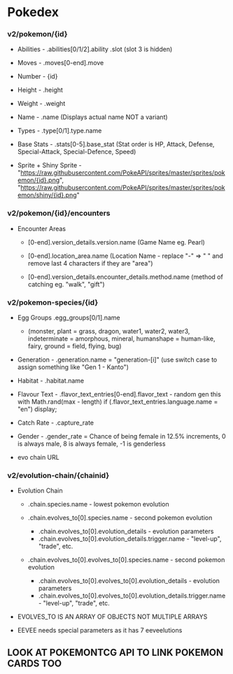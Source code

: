# Pokedex

### v2/pokemon/{id}

- Abilities - .abilities[0/1/2].ability .slot (slot 3 is hidden)

- Moves - .moves[0-end].move

- Number - {id}

- Height - .height

- Weight - .weight

- Name - .name (Displays actual name NOT a variant)

- Types - .type[0/1].type.name

- Base Stats - .stats[0-5].base_stat (Stat order is HP, Attack,
  Defense, Special-Attack, Special-Defence, Speed)

- Sprite + Shiny Sprite - "https://raw.githubusercontent.com/PokeAPI/sprites/master/sprites/pokemon/{id}.png", "https://raw.githubusercontent.com/PokeAPI/sprites/master/sprites/pokemon/shiny/{id}.png"

### v2/pokemon/{id}/encounters

- Encounter Areas

  - [0-end].version_details.version.name (Game Name eg. Pearl)

  - [0-end].location_area.name (Location Name - replace "-" => " " and remove last 4 characters if they are "area")

  - [0-end].version_details.encounter_details.method.name (method of catching eg. "walk", "gift")

### v2/pokemon-species/{id}

- Egg Groups .egg_groups[0/1].name

  - (monster, plant = grass, dragon, water1, water2, water3, indeterminate = amorphous, mineral, humanshape = human-like, fairy, ground = field, flying, bug)

- Generation - .generation.name = "generation-[i]" (use switch case to assign something like "Gen 1 - Kanto")

- Habitat - .habitat.name

- Flavour Text - .flavor_text_entries[0-end].flavor_text - random gen this with Math.rand(max - length) if (.flavor_text_entries.language.name = "en") display;

- Catch Rate - .capture_rate

- Gender - .gender_rate = Chance of being female in 12.5% increments, 0 is always male, 8 is always female, -1 is genderless
- evo chain URL

### v2/evolution-chain/{chainid}

- Evolution Chain

  - .chain.species.name - lowest pokemon evolution

  - .chain.evolves_to[0].species.name - second pokemon evolution

    - .chain.evolves_to[0].evolution_details - evolution parameters
    - .chain.evolves_to[0].evolution_details.trigger.name - "level-up", "trade", etc.

  - .chain.evolves_to[0].evolves_to[0].species.name - second pokemon evolution
    - .chain.evolves_to[0].evolves_to[0].evolution_details - evolution parameters
    - .chain.evolves_to[0].evolves_to[0].evolution_details.trigger.name - "level-up", "trade", etc.

- EVOLVES_TO IS AN ARRAY OF OBJECTS NOT MULTIPLE ARRAYS

- EEVEE needs special parameters as it has 7 eeveelutions

## LOOK AT POKEMONTCG API TO LINK POKEMON CARDS TOO

